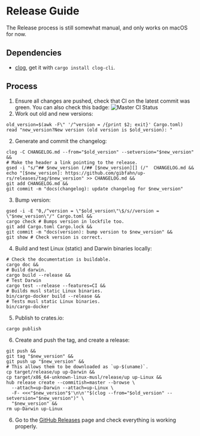 # Release Guide

The Release process is still somewhat manual, and only works on macOS for now.

## Dependencies

- [clog][], get it with `cargo install clog-cli`.

## Process

1. Ensure all changes are pushed, check that CI on the latest commit was green.
  You can also check this badge: ![Master CI Status](https://github.com/gibfahn/up-rs/workflows/Rust/badge.svg)
2. Work out old and new versions:
  ```shell
  old_version=$(awk -F\" '/^version = /{print $2; exit}' Cargo.toml)
  read "new_version?New version (old version is $old_version): "
  ```
2. Generate and commit the changelog:
  ```shell
  clog -C CHANGELOG.md --from="$old_version" --setversion="$new_version" &&
  # Make the header a link pointing to the release.
  gsed -i "s/^## $new_version (/## [$new_version][] (/"  CHANGELOG.md &&
  echo "[$new_version]: https://github.com/gibfahn/up-rs/releases/tag/$new_version" >> CHANGELOG.md &&
  git add CHANGELOG.md &&
  git commit -m "docs(changelog): update changelog for $new_version"
  ```
3. Bump version:
  ```shell
  gsed -i -E "0,/^version = \"$old_version\"\$/s//version = \"$new_version\"/" Cargo.toml &&
  cargo check # Bumps version in lockfile too.
  git add Cargo.toml Cargo.lock &&
  git commit -m "docs(version): bump version to $new_version" &&
  git show # Check version is correct.
  ```
4. Build and test Linux (static) and Darwin binaries locally:
  ```shell
  # Check the documentation is buildable.
  cargo doc &&
  # Build darwin.
  cargo build --release &&
  # Test Darwin
  cargo test --release --features=CI &&
  # Builds musl static Linux binaries.
  bin/cargo-docker build --release &&
  # Tests musl static Linux binaries.
  bin/cargo-docker
  ```
5. Publish to crates.io:
  ```shell
  cargo publish
  ```
6. Create and push the tag, and create a release:
  ```shell
  git push &&
  git tag "$new_version" &&
  git push up "$new_version" &&
  # This allows them to be downloaded as `up-$(uname)`.
  cp target/release/up up-Darwin &&
  cp target/x86_64-unknown-linux-musl/release/up up-Linux &&
  hub release create --commitish=master --browse \
    --attach=up-Darwin --attach=up-Linux \
    -F- <<<"$new_version"$'\n\n'"$(clog --from="$old_version" --setversion="$new_version")" \
    "$new_version" &&
  rm up-Darwin up-Linux
  ```
6. Go to the [GitHub Releases][] page and check everything is working properly.

[CHANGELOG.md]: /CHANGELOG.md
[GitHub Releases]: https://github.com/gibfahn/up-rs/releases
[clog]: https://github.com/clog-tool/clog-cli
